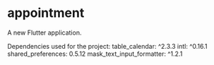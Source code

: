 # appointment

A new Flutter application.

Dependencies used for the project:
table_calendar: ^2.3.3
intl: ^0.16.1
shared_preferences: 0.5.12
mask_text_input_formatter: ^1.2.1
